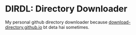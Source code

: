 # DIRDL: Directory Downloader

My personal github directory downloader because [download-directory.github.io](https://download-directory.github.io/) bt deta hai sometimes.